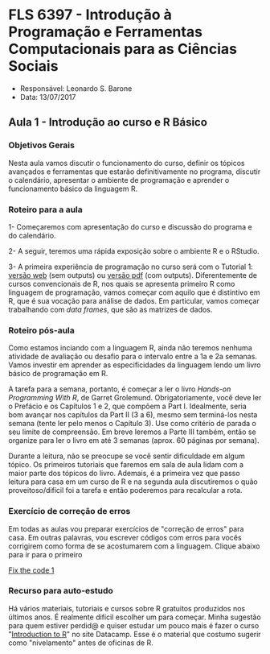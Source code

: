 
#  FLS 6397 - Introdução à Programação e Ferramentas Computacionais para as Ciências Sociais

- Responsável: Leonardo S. Barone
- Data: 13/07/2017

## Aula 1 - Introdução ao curso e R Básico

### Objetivos Gerais

Nesta aula vamos discutir o funcionamento do curso, definir os tópicos avançados e ferramentas que estarão definitivamente no programa, discutir o calendário, apresentar o ambiente de programação e aprender o funcionamento básico da linguagem R.

### Roteiro para a aula

1- Começaremos com apresentação do curso e discussão do programa e do calendário.

2- A seguir, teremos uma rápida exposição sobre o ambiente R e o RStudio.

3- A primeira experiência de programação no curso será com o Tutorial 1: [versão web](https://github.com/leobarone/FLS6397/blob/master/tutorials/tutorial1.Rmd) (sem outputs) ou [versão pdf](https://github.com/leobarone/FLS6397/blob/master/tutorials/tutorial1.pdf)
(com outputs). Diferentemente de cursos convencionais de R, nos quais se apresenta primeiro R como linguagem de programação, vamos começar com aquilo que é distintivo em R, que é sua vocação para análise de dados. Em particular, vamos começar trabalhando com _data frames_, que são as matrizes de dados.

### Roteiro pós-aula

Como estamos inciando com a linguagem R, ainda não teremos nenhuma atividade de avaliação ou desafio para o intervalo entre a 1a e 2a semanas. Vamos investir em aprender as especificidades da linguagem lendo um livro básico de programação em R.

A tarefa para a semana, portanto, é começar a ler o livro _Hands-on Programming With R_, de Garret Grolemund. Obrigatoriamente, você deve ler o Prefácio e os Capítulos 1 e 2, que compõem a Part I. Idealmente, seria bom avançar nos capítulos da Part II (3 a 6), mesmo sem terminá-los nesta semana (tente ler pelo menos o Capítulo 3). Use como critério de parada o seu limite de compreensão. Em breve leremos a Parte III também, então se organize para ler o livro em até 3 semanas (aprox. 60 páginas por semana).

Durante a leitura, não se preocupe se você sentir dificuldade em algum tópico. Os primeiros tutoriais que faremos em sala de aula lidam com a maior parte dos tópicos do livro. Ademais, é a primeira vez que passo leitura para casa em um curso de R e na segunda aula discutiremos o quão proveitoso/difícil foi a tarefa e então poderemos para recalcular a rota.

### Exercício de correção de erros

Em todas as aulas vou preparar exercícios de "correção de erros" para casa. Em outras palavras, vou escrever códigos com erros para vocês corrigirem como forma de se acostumarem com a linguagem. Clique abaixo para ir para o primeiro

[Fix the code 1](https://github.com/leobarone/FLS6397/blob/master/activities/fixthecode1.md)

### Recurso para auto-estudo

Há vários materiais, tutoriais e cursos sobre R gratuitos produzidos nos últimos anos. É realmente difícil escolher um para começar. Minha sugestão para quem estiver perdid@ e quiser estudar um pouco mais é fazer o curso "[Introduction to R](https://www.datacamp.com/courses/free-introduction-to-r)" no site Datacamp. Esse é o material que costumo sugerir como "nivelamento" antes de oficinas de R.